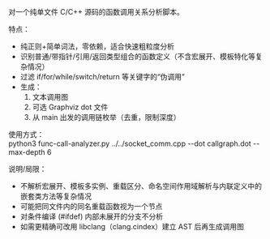 对一个纯单文件 C/C++ 源码的函数调用关系分析脚本。

特点：

- 纯正则+简单词法，零依赖，适合快速粗粒度分析  
- 识别普通/带指针/引用/返回类型组合的函数定义（不含宏展开、模板特化等复杂情况）  
- 过滤 if/for/while/switch/return 等关键字的“伪调用”  
- 生成：  
  1) 文本调用图  
  2) 可选 Graphviz dot 文件  
  3) 从 main 出发的调用链枚举（去重，限制深度）  

使用方式：  
python3 func-call-analyzer.py ../../socket_comm.cpp --dot callgraph.dot --max-depth 6

说明/局限：
- 不解析宏展开、模板多实例、重载区分、命名空间作用域解析与内联定义中的嵌套类方法等复杂情况
- 可能把同文件内的同名重载函数视为一个节点
- 对条件编译 (#ifdef) 内部未展开的分支不分析
- 如需更精确可改用 libclang（clang.cindex）建立 AST 后再生成调用图
